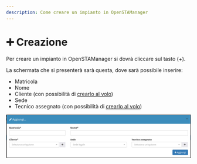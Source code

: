 ```yaml
---
description: Come creare un impianto in OpenSTAManager
---
```


# ➕ Creazione

Per creare un impianto in OpenSTAManager si dovrà cliccare sul tasto (+).

La schermata che si presenterà sarà questa, dove sarà possibile inserire:

* Matricola
* Nome
* Cliente (con possibilità di [crearlo al volo](https://docs.openstamanager.com/modules/attivita/creazione#creazione-di-record-al-volo))
* Sede
* Tecnico assegnato (con possibilità di [crearlo al volo](https://docs.openstamanager.com/modules/attivita/creazione#creazione-di-record-al-volo))

![](<../../../.gitbook/assets/image (220).png>)

